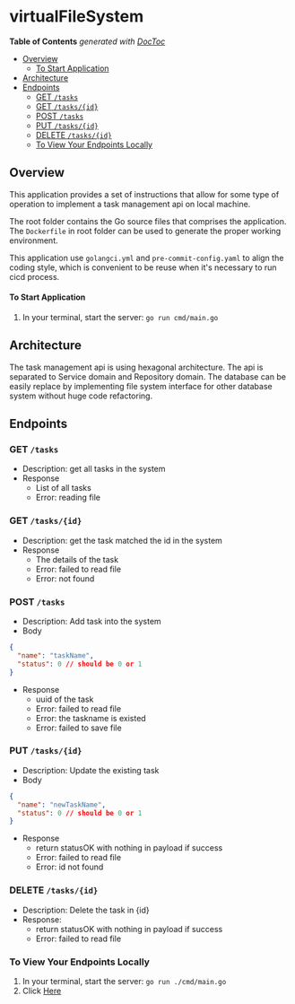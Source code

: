 # virtualFileSystem

<!-- START doctoc generated TOC please keep comment here to allow auto update -->
<!-- DON'T EDIT THIS SECTION, INSTEAD RE-RUN doctoc TO UPDATE -->
**Table of Contents**  *generated with [DocToc](https://github.com/thlorenz/doctoc)*

- [Overview](#overview)
    - [To Start Application](#to-start-application)
- [Architecture](#architecture)
- [Endpoints](#endpoints)
  - [GET `/tasks`](#get-tasks)
  - [GET `/tasks/{id}`](#get-tasksid)
  - [POST `/tasks`](#post-tasks)
  - [PUT `/tasks/{id}`](#put-tasksid)
  - [DELETE `/tasks/{id}`](#delete-tasksid)
  - [To View Your Endpoints Locally](#to-view-your-endpoints-locally)

<!-- END doctoc generated TOC please keep comment here to allow auto update -->

## Overview

This application provides a set of instructions that allow for some type of operation to implement a task management api on local machine.

The root folder contains the Go source files that comprises the application. The `Dockerfile` in root folder can be used to generate the proper working environment.

This application use `golangci.yml` and `pre-commit-config.yaml` to align the coding style, which is convenient to be reuse when it's necessary to run cicd process.

#### To Start Application
1. In your terminal, start the server: `go run cmd/main.go`

## Architecture

The task management api is using hexagonal architecture. The api is separated to Service domain and Repository domain. The database can be easily replace by implementing file system interface for other database system without huge code refactoring.

## Endpoints

### GET `/tasks`
  - Description: get all tasks in the system
  - Response
    - List of all tasks
    - Error: reading file

### GET `/tasks/{id}`
  - Description: get the task matched the id in the system
  - Response
    - The details of the task
    - Error: failed to read file
    - Error: not found

### POST `/tasks`
  - Description: Add task into the system
  - Body
  ```json
  {
    "name": "taskName",
    "status": 0 // should be 0 or 1
  }
  ```
  - Response
    - uuid of the task
    - Error: failed to read file
    - Error: the taskname is existed
    - Error: failed to save file

### PUT `/tasks/{id}`
  - Description: Update the existing task
  - Body
  ```json
  {
    "name": "newTaskName",
    "status": 0 // should be 0 or 1
  }
  ```
  - Response
    - return statusOK with nothing in payload if success
    - Error: failed to read file
    - Error: id not found


### DELETE `/tasks/{id}`
  - Description: Delete the task in {id}
  - Response:
    - return statusOK with nothing in payload if success
    - Error: failed to read file

### To View Your Endpoints Locally

1. In your terminal, start the server: `go run ./cmd/main.go`
2. Click [Here](http://localhost:8080/docs/index.html)
